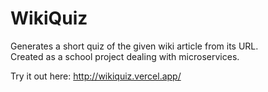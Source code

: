 # WikiQuiz
Generates a short quiz of the given wiki article from its URL.  
Created as a school project dealing with microservices.

Try it out here: http://wikiquiz.vercel.app/
